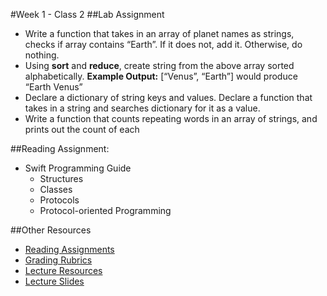 #Week 1 - Class 2
##Lab Assignment
* Write a function that takes in an array of planet names as strings, checks if array contains “Earth”. If it does not, add it. Otherwise, do nothing.
* Using **sort** and **reduce**, create string from the above array sorted alphabetically. **Example Output:** [“Venus”, “Earth”] would produce “Earth Venus” 
* Declare a dictionary of string keys and values. Declare a function that takes in a string and searches dictionary for it as a value.
* Write a function that counts repeating words in an array of strings, and prints out the count of each

##Reading Assignment:
* Swift Programming Guide
  * Structures
  * Classes
  * Protocols
  * Protocol-oriented Programming
  
##Other Resources
* [Reading Assignments](../../Resources/ra-grading-standard/)
* [Grading Rubrics](../../Resources/)
* [Lecture Resources](lecture/)
* [Lecture Slides](https://www.icloud.com/keynote/000Q51_0ArHLkwqSH0T9uNmQA#Week1_Day2)
